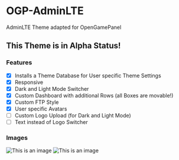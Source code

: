 # OGP-AdminLTE
AdminLTE Theme adapted for OpenGamePanel

## This Theme is in Alpha Status!

### Features
- [x] Installs a Theme Database for User specific Theme Settings
- [x] Responsive
- [x] Dark and Light Mode Switcher
- [x] Custom Dashboard with additional Rows (all Boxes are movable!)
- [x] Custom FTP Style
- [x] User specific Avatars
- [ ] Custom Logo Upload (for Dark and Light Mode)
- [ ] Text instead of Logo Switcher

### Images
![This is an image](../main/adminlte_dark.png)
![This is an image](../main/adminlte_light.png)

